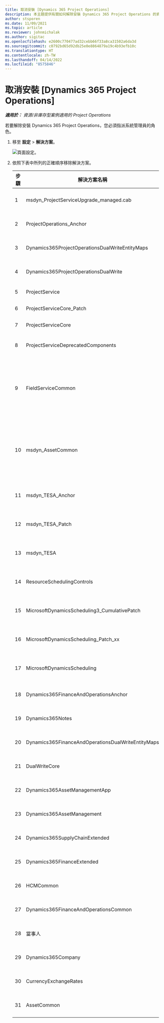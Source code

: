 ```yaml
---
title: 取消安裝 [Dynamics 365 Project Operations]
description: 本主題提供有關如何解除安裝 Dynamics 365 Project Operations 的資訊。
author: stsporen
ms.date: 11/09/2021
ms.topic: article
ms.reviewer: johnmichalak
ms.author: sigitac
ms.openlocfilehash: e2600c770477ad32cebb66f33a8ca31502a6da3d
ms.sourcegitcommit: c0792bd65d92db25e0e8864879a19c4b93efb10c
ms.translationtype: HT
ms.contentlocale: zh-TW
ms.lasthandoff: 04/14/2022
ms.locfileid: "8575846"
---
```

# <a name="uninstall-dynamics-365-project-operations"></a>取消安裝 [Dynamics 365 Project Operations] 

_**適用於：** 資源/非庫存型案例適用的 Project Operations_

若要解除安裝 Dynamics 365 Project Operations，您必須指派系統管理員的角色。

1. 移至 **設定** > **解決方案**。

    ![頁面設定。](./media/uninstall-proj-ops-solutions.png)
  
2. 依照下表中所列的正確順序移除解決方案。 

    | 步驟 | 解決方案名稱                                    | 附註                                                                                         |
    |------|----------------------------------------------------|----------------------------------------------------------------------------------------------|
    | 1 | msdyn_ProjectServiceUpgrade_managed.cab            | 如果找不到，請略過此解決方案。                                                            |
    | 2 | ProjectOperations_Anchor                           | 如果找不到，請略過此解決方案。                                                            |
    | 3 | Dynamics365ProjectOperationsDualWriteEntityMaps    | 如果找不到，請略過此解決方案。                                                            |
    | 4 | Dynamics365ProjectOperationsDualWrite              | 如果找不到，請略過此解決方案。                                                            |
    | 5 | ProjectService                                     | 沒有其他附註。                                                                         |
    | 6 | ProjectServiceCore_Patch                           | 沒有其他附註。                                                                         |
    | 7 | ProjectServiceCore                                 | 沒有其他附註。                                                                         |
    | 8 | ProjectServiceDeprecatedComponents                 | 如果找不到，請略過此解決方案。                                                            |
    | 9 | FieldServiceCommon                                 | 使用 Dynamics 365 Finance 或 Dynamics 365 Supply Chain Management 進行雙動寫入時需要。   |
    | 10 | msdyn_AssetCommon                                  | 使用 Dynamics 365 Finance 或 Dynamics 365 Supply Chain Management 進行雙動寫入時需要。   |
    | 11 | msdyn_TESA_Anchor                                  | Dynamics 365 Field Service 需要。                                                     |
    | 12 | msdyn_TESA_Patch                                   | Dynamics 365 Field Service 需要。                                                     |
    | 13 | msdyn_TESA                                         | Dynamics 365 Field Service 需要。                                                     |
    | 14 | ResourceSchedulingControls                         | Dynamics 365 Field Service 需要。                                                     |
    | 15 | MicrosoftDynamicsScheduling3_CumulativePatch       | Dynamics 365 Field Service 需要。                                                     |
    | 16 | MicrosoftDynamicsScheduling_Patch_xx               | Dynamics 365 Field Service 需要。                                                     |
    | 17 | MicrosoftDynamicsScheduling                        | Dynamics 365 Field Service 需要。                                                     |
    | 18 | Dynamics365FinanceAndOperationsAnchor              | 如果找不到，請略過此解決方案。                                                            |
    | 19 | Dynamics365Notes                                   | 如果找不到，請略過此解決方案。                                                            |
    | 20 | Dynamics365FinanceAndOperationsDualWriteEntityMaps | 如果找不到，請略過此解決方案。                                                            |
    | 21 | DualWriteCore                                      | 如果找不到，請略過此解決方案。                                                            |
    | 22 | Dynamics365AssetManagementApp                      | 如果找不到，請略過此解決方案。                                                            |
    | 23 | Dynamics365AssetManagement                         | 如果找不到，請略過此解決方案。                                                            |
    | 24 | Dynamics365SupplyChainExtended                     | 如果找不到，請略過此解決方案。                                                            |
    | 25 | Dynamics365FinanceExtended                         | 如果找不到，請略過此解決方案。                                                            |
    | 26 | HCMCommon                                          | 如果找不到，請略過此解決方案。                                                            |
    | 27 | Dynamics365FinanceAndOperationsCommon              | 如果找不到，請略過此解決方案。                                                            |
    | 28 | 當事人                                              | 如果找不到，請略過此解決方案。                                                            |
    | 29 | Dynamics365Company                                 | 如果找不到，請略過此解決方案。                                                            |
    | 30 | CurrencyExchangeRates                              | 如果找不到，請略過此解決方案。                                                            |
    | 31 | AssetCommon                                        | 如果找不到，請略過此解決方案。                                                            |
